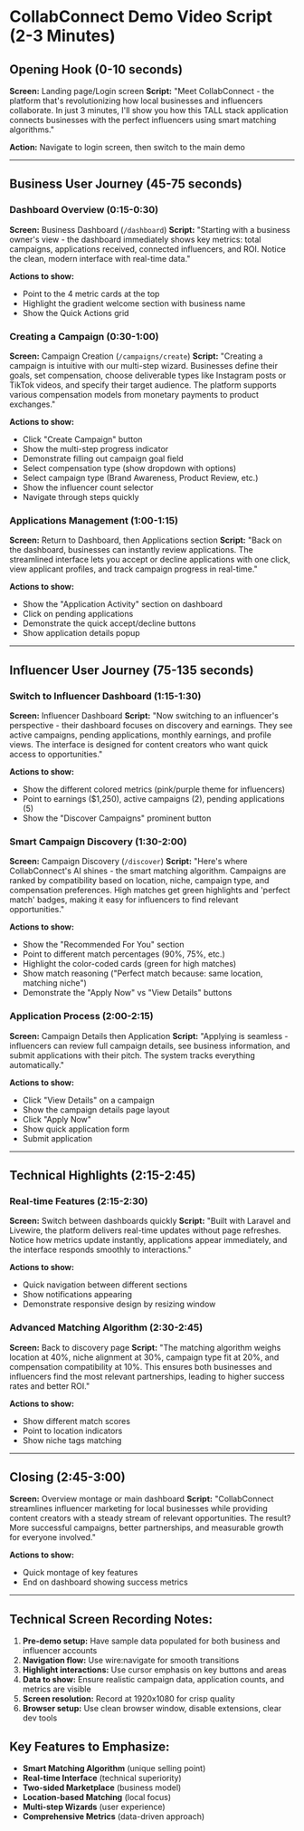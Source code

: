 # CollabConnect Demo Video Script (2-3 Minutes)

## Opening Hook (0-10 seconds)
**Screen:** Landing page/Login screen
**Script:** "Meet CollabConnect - the platform that's revolutionizing how local businesses and influencers collaborate. In just 3 minutes, I'll show you how this TALL stack application connects businesses with the perfect influencers using smart matching algorithms."

**Action:** Navigate to login screen, then switch to the main demo

---

## Business User Journey (45-75 seconds)

### Dashboard Overview (0:15-0:30)
**Screen:** Business Dashboard (`/dashboard`)
**Script:** "Starting with a business owner's view - the dashboard immediately shows key metrics: total campaigns, applications received, connected influencers, and ROI. Notice the clean, modern interface with real-time data."

**Actions to show:**
- Point to the 4 metric cards at the top
- Highlight the gradient welcome section with business name
- Show the Quick Actions grid

### Creating a Campaign (0:30-1:00)
**Screen:** Campaign Creation (`/campaigns/create`)
**Script:** "Creating a campaign is intuitive with our multi-step wizard. Businesses define their goals, set compensation, choose deliverable types like Instagram posts or TikTok videos, and specify their target audience. The platform supports various compensation models from monetary payments to product exchanges."

**Actions to show:**
- Click "Create Campaign" button
- Show the multi-step progress indicator
- Demonstrate filling out campaign goal field
- Select compensation type (show dropdown with options)
- Select campaign type (Brand Awareness, Product Review, etc.)
- Show the influencer count selector
- Navigate through steps quickly

### Applications Management (1:00-1:15)
**Screen:** Return to Dashboard, then Applications section
**Script:** "Back on the dashboard, businesses can instantly review applications. The streamlined interface lets you accept or decline applications with one click, view applicant profiles, and track campaign progress in real-time."

**Actions to show:**
- Show the "Application Activity" section on dashboard
- Click on pending applications
- Demonstrate the quick accept/decline buttons
- Show application details popup

---

## Influencer User Journey (75-135 seconds)

### Switch to Influencer Dashboard (1:15-1:30)
**Screen:** Influencer Dashboard
**Script:** "Now switching to an influencer's perspective - their dashboard focuses on discovery and earnings. They see active campaigns, pending applications, monthly earnings, and profile views. The interface is designed for content creators who want quick access to opportunities."

**Actions to show:**
- Show the different colored metrics (pink/purple theme for influencers)
- Point to earnings ($1,250), active campaigns (2), pending applications (5)
- Show the "Discover Campaigns" prominent button

### Smart Campaign Discovery (1:30-2:00)
**Screen:** Campaign Discovery (`/discover`)
**Script:** "Here's where CollabConnect's AI shines - the smart matching algorithm. Campaigns are ranked by compatibility based on location, niche, campaign type, and compensation preferences. High matches get green highlights and 'perfect match' badges, making it easy for influencers to find relevant opportunities."

**Actions to show:**
- Show the "Recommended For You" section
- Point to different match percentages (90%, 75%, etc.)
- Highlight the color-coded cards (green for high matches)
- Show match reasoning ("Perfect match because: same location, matching niche")
- Demonstrate the "Apply Now" vs "View Details" buttons

### Application Process (2:00-2:15)
**Screen:** Campaign Details then Application
**Script:** "Applying is seamless - influencers can review full campaign details, see business information, and submit applications with their pitch. The system tracks everything automatically."

**Actions to show:**
- Click "View Details" on a campaign
- Show the campaign details page layout
- Click "Apply Now"
- Show quick application form
- Submit application

---

## Technical Highlights (2:15-2:45)

### Real-time Features (2:15-2:30)
**Screen:** Switch between dashboards quickly
**Script:** "Built with Laravel and Livewire, the platform delivers real-time updates without page refreshes. Notice how metrics update instantly, applications appear immediately, and the interface responds smoothly to interactions."

**Actions to show:**
- Quick navigation between different sections
- Show notifications appearing
- Demonstrate responsive design by resizing window

### Advanced Matching Algorithm (2:30-2:45)
**Screen:** Back to discovery page
**Script:** "The matching algorithm weighs location at 40%, niche alignment at 30%, campaign type fit at 20%, and compensation compatibility at 10%. This ensures both businesses and influencers find the most relevant partnerships, leading to higher success rates and better ROI."

**Actions to show:**
- Show different match scores
- Point to location indicators
- Show niche tags matching

---

## Closing (2:45-3:00)
**Screen:** Overview montage or main dashboard
**Script:** "CollabConnect streamlines influencer marketing for local businesses while providing content creators with a steady stream of relevant opportunities. The result? More successful campaigns, better partnerships, and measurable growth for everyone involved."

**Actions to show:**
- Quick montage of key features
- End on dashboard showing success metrics

---

## Technical Screen Recording Notes:

1. **Pre-demo setup:** Have sample data populated for both business and influencer accounts
2. **Navigation flow:** Use wire:navigate for smooth transitions
3. **Highlight interactions:** Use cursor emphasis on key buttons and areas
4. **Data to show:** Ensure realistic campaign data, application counts, and metrics are visible
5. **Screen resolution:** Record at 1920x1080 for crisp quality
6. **Browser setup:** Use clean browser window, disable extensions, clear dev tools

## Key Features to Emphasize:
- **Smart Matching Algorithm** (unique selling point)
- **Real-time Interface** (technical superiority)
- **Two-sided Marketplace** (business model)
- **Location-based Matching** (local focus)
- **Multi-step Wizards** (user experience)
- **Comprehensive Metrics** (data-driven approach)